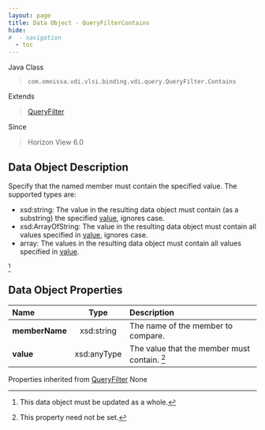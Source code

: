 ```yaml
---
layout: page
title: Data Object - QueryFilterContains
hide:
#  - navigation
  - toc
---
```






Java Class
> `com.omnissa.vdi.vlsi.binding.vdi.query.QueryFilter.Contains`

Extends
> [QueryFilter](vdi.query.QueryFilter.Filter.md)

Since
> Horizon View 6.0


## Data Object Description

Specify that the named member must contain the specified value. The supported types are:

* xsd:string: The value in the resulting data object must contain (as a substring) the specified [value](vdi.query.QueryFilter.Contains.md#value), ignores case.
* xsd:ArrayOfString: The value in the resulting data object must contain all values specified in [value](vdi.query.QueryFilter.Contains.md#value), ignores case.
* array: The values in the resulting data object must contain all values specified in [value](vdi.query.QueryFilter.Contains.md#value).

 [^167]



## Data Object Properties

 Name | Type | Description
:---|:---:|:---
**memberName**|  xsd:string|  The name of the member to compare.
**value**|  xsd:anyType|  The value that the member must contain. [^1]
Properties inherited from [QueryFilter](vdi.query.QueryFilter.Filter.md)
None
 


 


[^1]: This property need not be set.
[^167]: This data object must be updated as a whole.